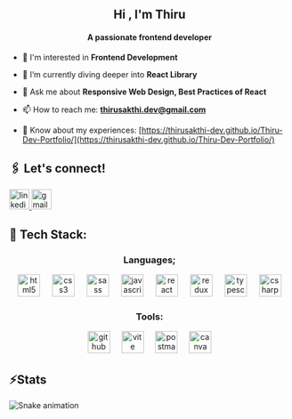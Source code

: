 
<h2 align="center">Hi , I'm Thiru</h2>

<h4 align="center">A passionate frontend developer</h4>

- 🔭 I'm interested in **Frontend Development**

- 🌱 I’m currently diving deeper into **React Library**

- 💬 Ask me about **Responsive Web Design, Best Practices of React**

- 📫 How to reach me: **thirusakthi.dev@gmail.com**

- 📄 Know about my experiences: [https://thirusakthi-dev.github.io/Thiru-Dev-Portfolio/](https://thirusakthi-dev.github.io/Thiru-Dev-Portfolio/)

<h2 align="left">🖇️ Let's connect!</h2>


<div align="left">
  <a href="https://www.linkedin.com/in/thirusakthi-dev/" target="_blank">
    <img src="https://img.shields.io/static/v1?message=LinkedIn&logo=linkedin&label=&color=0077B5&logoColor=white&labelColor=&style=for-the-badge" height="36" alt="linkedin logo"  />
  </a>
  <a href="thirusakthi.dev@gmail.com" target="_blank">
    <img src="https://img.shields.io/static/v1?message=Gmail&logo=gmail&label=&color=D14836&logoColor=white&labelColor=&style=for-the-badge" height="36" alt="gmail logo"  />
  </a>
</div>
<h2 align="left">🔧 Tech Stack:</h2>
<h3 align="center">Languages;</h3>
<div align="center">
  <img src="https://cdn.jsdelivr.net/gh/devicons/devicon/icons/html5/html5-original.svg" height="40" alt="html5 logo"  />
  <img width="14" />
  <img src="https://cdn.jsdelivr.net/gh/devicons/devicon/icons/css3/css3-original.svg" height="40" alt="css3 logo"  />
  <img width="14" />
  <img src="https://cdn.jsdelivr.net/gh/devicons/devicon/icons/sass/sass-original.svg" height="40" alt="sass logo"  />
  <img width="14" />
  <img src="https://cdn.jsdelivr.net/gh/devicons/devicon/icons/javascript/javascript-original.svg" height="40" alt="javascript logo"  />
  <img width="14" />
  <img src="https://cdn.jsdelivr.net/gh/devicons/devicon/icons/react/react-original.svg" height="40" alt="react logo"  />
  <img width="14" />
  <img src="https://cdn.jsdelivr.net/gh/devicons/devicon/icons/redux/redux-original.svg" height="40" alt="redux logo"  />
  <img width="14" />
  <img src="https://cdn.jsdelivr.net/gh/devicons/devicon/icons/typescript/typescript-original.svg" height="40" alt="typescript logo"  />
  <img width="14" />
  <img src="https://skillicons.dev/icons?i=cs" height="40" alt="csharp logo"  />
</div>
<h3 align="center">Tools:</h3>

<div align="center">
  <img src="https://skillicons.dev/icons?i=github" height="40" alt="github logo"  />
  <img width="13" />
  <img src="https://skillicons.dev/icons?i=vite" height="40" alt="vite logo"  />
  <img width="13" />
  <img src="https://skillicons.dev/icons?i=postman" height="40" alt="postman logo"  />
  <img width="13" />
  <img src="https://cdn.jsdelivr.net/gh/devicons/devicon/icons/canva/canva-original.svg" height="40" alt="canva logo"  />
</div>

###

<h2 align="left">⚡Stats</h2>


<img src="https://raw.githubusercontent.com/thirusakthi-dev/thirusakthi-dev/output/snake.svg" alt="Snake animation" />


